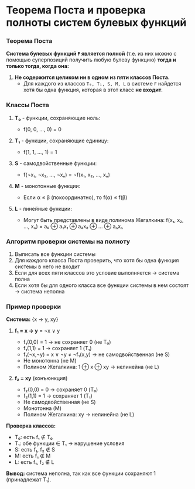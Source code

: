 # Теорема Поста и проверка полноты систем булевых функций

### Теорема Поста

**Система булевых функций `F` является полной** (т.е. из них можно с помощью суперпозиций получить любую булеву функцию) **тогда и только тогда, когда она:**

1. **Не содержится целиком ни в одном из пяти классов Поста.**
   - Для каждого из классов `T₀, T₁, S, M, L` в системе `F` найдется хотя бы одна функция, которая в этот класс **не входит**.

### Классы Поста

1. **T₀** - функции, сохраняющие ноль:
   - f(0, 0, ..., 0) = 0

2. **T₁** - функции, сохраняющие единицу:
   - f(1, 1, ..., 1) = 1

3. **S** - самодвойственные функции:
   - f(¬x₁, ¬x₂, ..., ¬xₙ) = ¬f(x₁, x₂, ..., xₙ)

4. **M** - монотонные функции:
   - Если α ≤ β (покоординатно), то f(α) ≤ f(β)

5. **L** - линейные функции:
   - Могут быть представлены в виде полинома Жегалкина: f(x₁, x₂, ..., xₙ) = a₀ ⊕ a₁x₁ ⊕ a₂x₂ ⊕ ... ⊕ aₙxₙ

### Алгоритм проверки системы на полноту

1. Выписать все функции системы
2. Для каждого класса Поста проверить, что хотя бы одна функция системы в него не входит
3. Если для всех пяти классов это условие выполняется → система полна
4. Если хотя бы для одного класса все функции системы в нем состоят → система неполна

### Пример проверки

**Система:** {x → y, xy}

1. **f₁ = x → y** = ¬x ∨ y
   - f₁(0,0) = 1 → не сохраняет 0 (не T₀)
   - f₁(1,1) = 1 → сохраняет 1 (T₁)
   - f₁(¬x,¬y) = x ∨ ¬y ≠ ¬f₁(x,y) → не самодвойственная (не S)
   - Не монотонна (не M)
   - Полином Жегалкина: 1 ⊕ x ⊕ xy → нелинейна (не L)

2. **f₂ = xy** (конъюнкция)
   - f₂(0,0) = 0 → сохраняет 0 (T₀)
   - f₂(1,1) = 1 → сохраняет 1 (T₁)
   - Не самодвойственная (не S)
   - Монотонна (M)
   - Полином Жегалкина: xy → нелинейна (не L)

**Проверка классов:**
- T₀: есть f₁ ∉ T₀
- T₁: обе функции ∈ T₁ → нарушение условия
- S: есть f₁, f₂ ∉ S
- M: есть f₁ ∉ M
- L: есть f₁, f₂ ∉ L

**Вывод:** система неполна, так как все функции сохраняют 1 (принадлежат T₁).